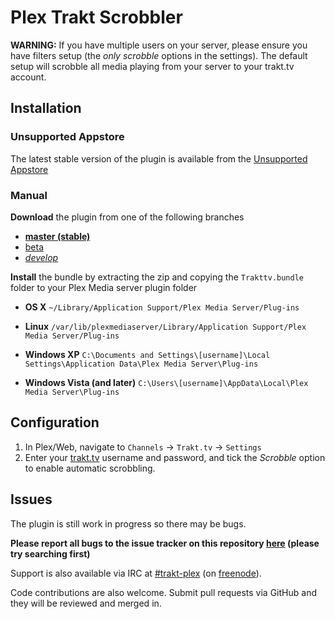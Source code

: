 # Plex Trakt Scrobbler

**WARNING:** If you have multiple users on your server, please ensure you have filters setup (the *only scrobble* options in the settings).
The default setup will scrobble all media playing from your server to your trakt.tv account.

## Installation

### Unsupported Appstore  

The latest stable version of the plugin is available from the [Unsupported Appstore](http://forums.plexapp.com/index.php/topic/25523-unsupported-appstore/)

### Manual

**Download** the plugin from one of the following branches

 * **[master (stable)](https://github.com/trakt/Plex-Trakt-Scrobbler/archive/master.zip)**
 * [beta](https://github.com/trakt/Plex-Trakt-Scrobbler/archive/beta.zip)
 * *[develop](https://github.com/trakt/Plex-Trakt-Scrobbler/archive/develop.zip)*

**Install** the bundle by extracting the zip and copying the `Trakttv.bundle` folder to your Plex Media server plugin folder

 * **OS X** `~/Library/Application Support/Plex Media Server/Plug-ins`

 * **Linux** `/var/lib/plexmediaserver/Library/Application Support/Plex Media Server/Plug-ins`

 * **Windows XP** `C:\Documents and Settings\[username]\Local Settings\Application Data\Plex Media Server\Plug-ins`

 * **Windows Vista (and later)** `C:\Users\[username]\AppData\Local\Plex Media Server\Plug-ins`

## Configuration

1. In Plex/Web, navigate to `Channels` -> `Trakt.tv` -> `Settings`
2. Enter your [trakt.tv](http://trakt.tv) username and password, and tick the *Scrobble* option to   enable automatic scrobbling.

## Issues

The plugin is still work in progress so there may be bugs.

**Please report all bugs to the issue tracker on this repository [here](https://github.com/trakt/Plex-Trakt-Scrobbler/issues) (please try searching first)** 

Support is also available via IRC at [#trakt-plex](irc://chat.freenode.net/trakt-plex) (on [freenode](http://freenode.net/)).

Code contributions are also welcome. Submit pull requests via GitHub and they will be reviewed and merged in.
